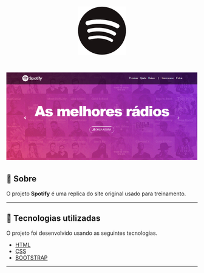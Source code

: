 <h1 align="center">
    <img src="img/favicon.png">
</h1>

<h1 align="center">
    <img src="img/título.png">
</h1>

## 📝 Sobre 

O projeto **Spotify** é uma replica do site original usado para treinamento.

---
## 🚀 Tecnologias utilizadas

O projeto foi desenvolvido usando as seguintes tecnologias.

- [HTML](https://www.w3schools.com/html/)
- [CSS](https://www.w3schools.com/css/)
- [BOOTSTRAP](https://getbootstrap.com/)
---